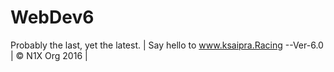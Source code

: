 # WebDev6
Probably the last, yet the latest. | Say hello to www.ksaipra.Racing --Ver-6.0 | © N1X Org 2016 |
